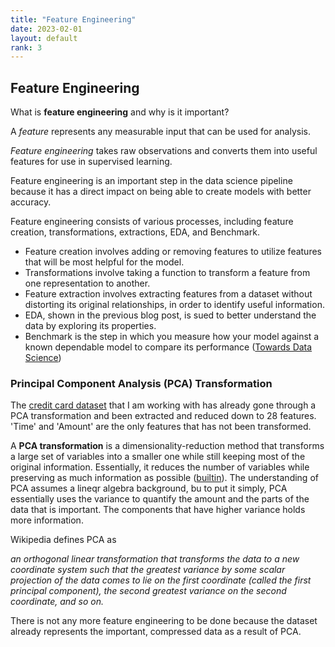 ```yaml
--- 
title: "Feature Engineering"
date: 2023-02-01
layout: default
rank: 3
---
```

## Feature Engineering

What is **feature engineering** and why is it important?

A *feature* represents any measurable input that can be used for analysis. 

*Feature engineering* takes raw observations and converts them into useful features for use in supervised learning. 

Feature engineering is an important step in the data science pipeline because it has a direct impact on being able to create models with better accuracy. 

Feature engineering consists of various processes, including feature creation, transformations, extractions, EDA, and Benchmark. 
- Feature creation involves adding or removing features to utilize features that will be most helpful for the model.
- Transformations involve taking a function to transform a feature from one representation to another.
- Feature extraction involves extracting features from a dataset without distorting its original relationships, in order to identify useful information.
- EDA, shown in the previous blog post, is sued to better understand the data by exploring its properties. 
- Benchmark is the step in which you measure how your model against a known dependable model to compare its performance ([Towards Data Science](https://towardsdatascience.com/what-is-feature-engineering-importance-tools-and-techniques-for-machine-learning-2080b0269f10))

### Principal Component Analysis (PCA) Transformation

The [credit card dataset](https://www.kaggle.com/datasets/mlg-ulb/creditcardfraud) that I am working with has already gone through a PCA transformation and been extracted and reduced down to 28 features. 'Time' and 'Amount' are the only features that has not been transformed.


A **PCA transformation** is a dimensionality-reduction method that transforms a large set of variables into a smaller one while still keeping most of the original information. Essentially, it reduces the number of variables while preserving as much information as possible ([builtin](https://builtin.com/data-science/step-step-explanation-principal-component-analysis)). The understanding of PCA assumes a lineqr algebra background, bu to put it simply, PCA essentially uses the variance to quantify the amount and the parts of the data that is important. The components that have higher variance holds more information. 

Wikipedia defines PCA as

*an orthogonal linear transformation that transforms the data to a new coordinate system such that the greatest variance by some scalar projection of the data comes to lie on the first coordinate (called the first principal component), the second greatest variance on the second coordinate, and so on.*


There is not any more feature engineering to be done because the dataset already represents the important, compressed data as a result of PCA.
